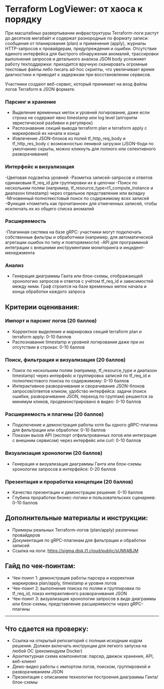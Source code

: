 # Terraform LogViewer: от хаоса к порядку
При масштабных развертывании инфраструктуры Terraform-логи растут до десятков мегабайт и содержат разнородные по формату записи: сообщения от планирования (plan) и применения (apply), журналы HTTP-запросов к провайдерам, предупреждения и ошибки. Отсутствие единого интерфейса для быстрого обнаружения аномалий, трассировки выполнения запросов и детального анализа JSON body усложняет работу техподдержки: приходится вручную сканировать огромные текстовые файлы либо писать ad-hoc скрипты, что увеличивает время диагностики и приводит к задержкам при восстановлении сервисов.

Участники создают веб-сервис, который принимает на вход файлы логов Terraform в JSON формате.

### Парсинг и хранение
- Выделение временных меток и уровней логирования, даже если строка не содержит явно timestamp или log level (алгоритм эвристической разбивки и регулярок)
- Распознавание секций вывода terraform plan и terraform apply с маркировкой их начала и конца
- Извлечение JSON-блоков из полей tf_http_req_body и tf_http_res_body с возможностью ленивой загрузки (JSON-боди по умолчанию скрыты, можно кликнуть для полного или селективного разворачивания)

### Интерфейс и визуализация
-Цветовая подсветка уровней
-Разметка записей-запросов и ответов одинаковым tf_req_id для группировки их в цепочки
-Поиск по нескольким полям (например, tf_resource_type=t1_compute_instance и диапазон timestamp) через отдельное представление или вкладку
-Мгновенный полнотекстовый поиск по содержимому всех записей
-Функция «пометить как прочитанное» для отмеченных записей, чтобы исключать их из общего списка аномалий

### Расширяемость
-Плагинная система на базе gRPC: участники могут подключать собственные фильтры и обработчики (например, для автоматической агрегации ошибок по типу и повторяемости)
-API для программной интеграции с внешними инструментами мониторинга и инцидент-менеджмента

### Анализ
- Генерация диаграммы Ганта или блок-схемы, отображающей хронологию запросов и ответов с учётом tf_req_id и зависимостей между ними. Граф строится на базе временных меток начала и конца обработки каждого запроса

## Критерии оценивания:
### Импорт и парсинг логов (20 баллов)
- Корректное выделение и маркировка секций terraform plan и terraform apply: 0-10 баллов
- Распознавание timestamp и уровней логирования даже при их отсутствии в строках: 0-10 баллов
### Поиск, фильтрация  и визуализация (20 баллов)
- Поиск по нескольким полям (например, tf_resource_type и диапазон timestamp) через интерфейс и группировка записей по tf_req_id и полнотекстового поиска по содержимому: 0-10 баллов
- Интерактивное разворачивание и сворачивание JSON-блоков запросов/ответов кликом, удобство интерфейса: задачи (поиск ошибки, разворачивание JSON, переход по группам) решаются за минимум кликов, продемонстрировано в видео: 0-10 баллов
### Расширяемость и плагины (20 баллов)
- Подключение и демонстрация работы хотя бы одного gRPC-плагина для фильтрации или обработки: 0-10 баллов
- Показан вызов API (экспорт отфильтрованных логов или интеграция с внешним сервисом) через интерфейс или curl: 0-10 баллов
### Визуализация хронологии (20 баллов)
- Генерация и визуализация диаграммы Ганта или блок-схемы хронологии запросов в интерфейсе: 0-20 баллов
### Презентация и проработка концепции (20 баллов)
- Качество презентации и демонстрации решения: 0-10 баллов
- Глубина проработки бизнес-логики и пользовательских сценариев: 0-10 баллов

## Дополнительные материалы и инструкции:
- Примеры реальных Terraform-логов (plan/apply) различных провайдеров
- Документация по gRPC-плагинам для фильтрации и обработки записей
- Ссылка на логи: https://sigma.disk.t1.cloud/public/sUMtABJM
## Гайд по чек-поинтам:
- Чек-поинт 1: демонстрация работы парсера и корректная маркировка plan/apply, timestamp и уровня логов
- Чек-поинт 2: выполнение поиска по полям и группировки по tf_req_id, показ интерактивного разворачивания JSON
- Чек-поинт 3: визуализация хронологии запросов в виде диаграммы или блок-схемы, представление расширяемости через gRPC-плагины
___

## Что сдается на проверку:
- Ссылка на открытый репозиторий с полным исходным кодом решения. Должен включать инструкции для легкого запуска на любой ОС (рекомендуем Docker)
- Архитектурная схема компонентов: парсер, движок хранения, API, веб-клиент
- Демо-видео работы с импортом логов, поиском, группировкой и разворачиванием JSON
- Презентация с описанием технологии построения диаграммы Ганта/блок-схемы


